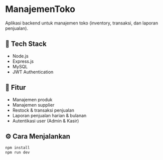 # ManajemenToko

Aplikasi backend untuk manajemen toko (inventory, transaksi, dan laporan penjualan).

## 🚀 Tech Stack
- Node.js
- Express.js
- MySQL
- JWT Authentication

## 📌 Fitur
- Manajemen produk
- Manajemen supplier
- Restock & transaksi penjualan
- Laporan penjualan harian & bulanan
- Autentikasi user (Admin & Kasir)

## ⚙️ Cara Menjalankan
```bash
npm install
npm run dev

